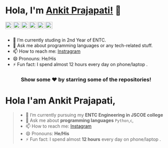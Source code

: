 
# Hola, I'm [Ankit Prajapati!](https://github.com/MR-ANKEY/MR-ANKEY) 👋


<a href="https://twitter.com/MR_ANKEY">
  <img align="left" alt="Ankit's Twitter" width="22px" src="https://cdn.jsdelivr.net/npm/simple-icons@v3/icons/twitter.svg" />
</a>
<a href="https://linkedin.com/in/MR-ANKEY">
  <img align="left" alt="Ankit's Linkdein" width="22px" src="https://cdn.jsdelivr.net/npm/simple-icons@v3/icons/linkedin.svg" />
</a>
<a href="https://github.com/MR-ANKEY">
  <img align="left" alt="Ankit's Github" width="22px" src="https://cdn.jsdelivr.net/npm/simple-icons@v3/icons/github.svg" />
</a>
<a href="https://t.me/MR_ANKEY">
  <img align="left" alt="Ankit's Telegram" width="22px" src="https://cdn.jsdelivr.net/npm/simple-icons@v3/icons/telegram.svg" />
</a>
<a href="https://instagram.com/MR_ANKEY/">
  <img align="left" alt="Ankit's Instagram" width="22px" src="https://cdn.jsdelivr.net/npm/simple-icons@v3/icons/instagram.svg" />
</a>
<a href="https://www.facebook.com/ankey2603/">
  <img align="left" alt="Ankit's Facebook" width="22px" src="https://cdn.jsdelivr.net/npm/simple-icons@v3/icons/facebook.svg" />
</a>


<br/>
<br/>


- 🔭 I’m currently studing in 2nd Year of ENTC.
- 💬 Ask me about programming languages or any tech-related stuff.
- 📫 How to reach me: [Instragram](https://instagram.com/MR_ANKEY/)
- 😄 Pronouns: He/His
- ⚡ Fun fact: I spend almost 12 hours every day on phone/laptop .


<div align="center">

### Show some ❤️ by starring some of the repositories!

</div>




# Hola I'am Ankit Prajapati,

> - 🔭 I’m currently pursuing my **ENTC Engineering in JSCOE college**  
> - 💬 Ask me about **programming languages**
`Python`,`c`,
> - 📫 How to reach me: [Instagram](https://instagram.com/MR_ANKEY/) 
> - 😄 Pronouns: **He/His**  
> - ⚡ Fun fact: I spend almost **12 hours** every day on phone/laptop .  
